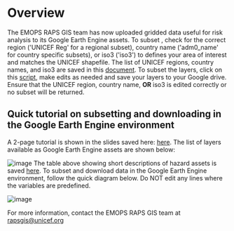 # Overview

The EMOPS RAPS GIS team has now uploaded gridded data useful for risk analysis to its Google Earth Engine assets. To subset , check for the correct region ('UNICEF Reg' for a regional subset), country name ('adm0_name' for country specific subsets), or iso3 ('iso3') to defines your area of interest and matches the UNICEF shapefile. The list of UNICEF regions, country names, and iso3 are saved in this <a href="https://github.com/emopsraps/Subsets/blob/main/UNICEF_Geosight_Country_id.csv">document</a>. To subset the layers, click on this <a href="https://code.earthengine.google.com/?scriptPath=users%2Femopsraps%2FScripts%3ASubset%20gridded%20data%20by%20country%20or%20region%2020240924">script</a>, make edits as needed and save your layers to your Google drive. Ensure that the UNICEF region, country name, <b>OR</b> iso3 is edited correctly or no subset will be returned.

## Quick tutorial on subsetting and downloading in the Google Earth Engine environment
A 2-page tutorial is shown in the slides saved here: <a href="https://github.com/emopsraps/Subset-gridded-data-Using-GEE/blob/main/Gridded%20data%20subset%20using%20GEE.pdf">here</a>. The list of layers available as Google Earth Engine assets are shown below:

![image](https://github.com/user-attachments/assets/5e7577db-5580-4579-a61a-d1e25115449a)
The table above showing short descriptions of hazard assets is saved <a href="https://github.com/emopsraps/Subset-gridded-data-Using-GEE/blob/main/Hazard%20asset%20name%20description.csv">here</a>. To subset and download data in the Google Earth Engine environment, follow the quick diagram below. Do NOT edit any lines where the variables are predefined.

![image](https://github.com/user-attachments/assets/84f61254-aa1d-477c-b717-3edf902b2692)


 


For more information, contact the EMOPS RAPS GIS team at rapsgis@unicef.org

 



